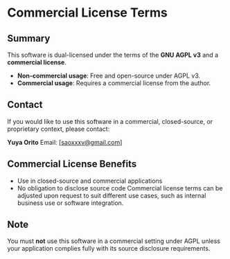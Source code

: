 # Commercial License Terms

## Summary

This software is dual-licensed under the terms of the **GNU AGPL v3** and a **commercial license**.

- **Non-commercial usage**: Free and open-source under AGPL v3.
- **Commercial usage**: Requires a commercial license from the author.

## Contact

If you would like to use this software in a commercial, closed-source, or proprietary context, please contact:

**Yuya Orito**
Email: [saoxxxv@gmail.com]

## Commercial License Benefits

- Use in closed-source and commercial applications
- No obligation to disclose source code
Commercial license terms can be adjusted upon request to suit different use cases, such as internal business use or software integration.

## Note

You must **not** use this software in a commercial setting under AGPL unless your application complies fully with its source disclosure requirements.
